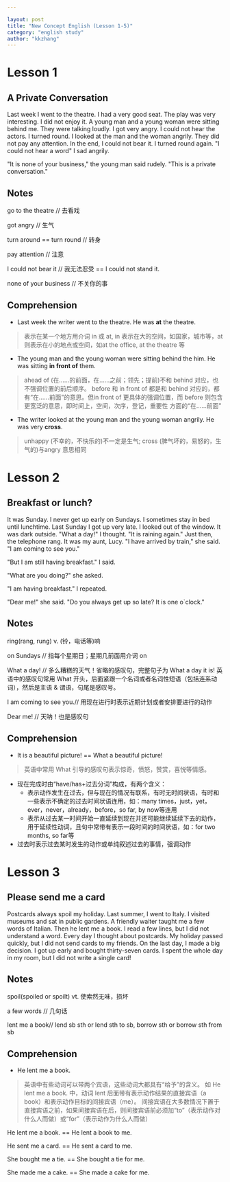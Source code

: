 ```yaml
---

layout: post
title: "New Concept English (Lesson 1-5)"
category: "english study"
author: "kkzhang"
---
```


# Lesson 1

## A Private Conversation

Last week I went to the theatre. I had a very good seat. The play was very interesting. I did not enjoy it. A young man and a young woman were sitting behind me. They were talking loudly. I got very angry. I could not hear the actors. I turned round. I looked at the man and the woman angrily. They did not pay any attention. In the end, I could not bear it. I turned round again. "I could not hear a word" I sad angrily.

"It is none of your business," the young man said rudely. "This is a private conversation."

## Notes

go to the theatre // 去看戏

got angry // 生气

turn around == turn round // 转身

pay attention // 注意

I could not bear it // 我无法忍受 == I could not stand it.

none of your business // 不关你的事

## Comprehension

- Last week the writer went to the theatre. He was **at** the theatre.

> 表示在某一个地方用介词 in 或 at, in 表示在大的空间，如国家，城市等，at 则表示在小的地点或空间，如at the office, at the theatre 等

- The young man and the young woman were sitting behind the him. He was sitting **in front of** them.

> ahead of (在……的前面，在……之前；领先；提前)不和 behind 对应，也不强调位置的前后顺序。 before 和 in front of 都是和 behind 对应的，都有“在……前面”的意思。但in front of 更具体的强调位置，而 before 则包含更宽泛的意思，即时间上，空间，次序，登记，重要性 方面的“在……前面”

- The writer looked at the young man and the young woman angrily. He was very **cross**.

> unhappy (不幸的，不快乐的)不一定是生气; cross (脾气坏的，易怒的，生气的)与angry 意思相同

# Lesson 2

## Breakfast or lunch?

It was Sunday. I never get up early on Sundays. I sometimes stay in bed until lunchtime. Last Sunday I got up very late. I looked out of the window. It was dark outside. "What a day!" I thought. "It is raining again." Just then, the telephone rang. It was my aunt, Lucy. "I have arrived by train," she said. "I am coming to see you."

"But I am still having breakfast." I said.

"What are you doing?" she asked.

"I am having breakfast." I repeated.

"Dear me!" she said. "Do you always get up so late? It is one o`clock."

## Notes

ring(rang, rung) v. (铃，电话等)响

on Sundays // 指每个星期日；星期几前面用介词 on

What a day! // 多么糟糕的天气！省略的感叹句，完整句子为 What a day it is! 英语中的感叹句常用 What 开头，后面紧跟一个名词或者名词性短语（包括连系动词），然后是主语 & 谓语，句尾是感叹号。

I am coming to see you.// 用现在进行时表示近期计划或者安排要进行的动作

Dear me! // 天呐！也是感叹句

## Comprehension

- It is a beautiful picture! == What a beautiful picture!

> 英语中常用 What 引导的感叹句表示惊奇，愤怒，赞赏，喜悦等情感。

- 现在完成时由“have/has+过去分词”构成，有两个含义：
  - 表示动作发生在过去，但与现在的情况有联系，有时无时间状语，有时和一些表示不确定的过去时间状语连用，如：many times，just，yet，ever，never，already，before，so far, by now等连用
  - 表示从过去某一时间开始一直延续到现在并还可能继续延续下去的动作，用于延续性动词，且句中常带有表示一段时间的时间状语，如：for two months, so far等
- 过去时表示过去某时发生的动作或单纯叙述过去的事情，强调动作

# Lesson 3

## Please send me a card

Postcards always spoil my holiday. Last summer, I went to Italy. I visited museums and sat in public gardens. A friendly waiter taught me a few words of Italian. Then he lent me a book. I read a few lines, but I did not understand a word. Every day I thought about postcards. My holiday passed quickly, but I did not send cards to my friends. On the last day, I made a big decision. I got  up early and bought thirty-seven cards. I spent the whole day in my room, but I did not write a single card!

## Notes

spoil(spoiled or spoilt) vt. 使索然无味，损坏

a few words // 几句话

lent me a book// lend sb sth or lend sth to sb, borrow sth or borrow sth from sb

## Comprehension

- He lent me a book.

> 英语中有些动词可以带两个宾语，这些动词大都具有“给予”的含义。 如 He lent me a book. 中，动词 lent 后面带有表示动作结果的直接宾语（a book）和表示动作目标的间接宾语（me）。 间接宾语在大多数情况下置于直接宾语之前，如果间接宾语在后，则间接宾语前必须加“to”（表示动作对什么人而做）或“for”（表示动作为什么人而做）

He lent me a book. == He lent a book to me.

He sent me a card. == He sent a card to me.

She bought me a tie. == She bought a tie for me.

She made me a cake. == She made a cake for me.

